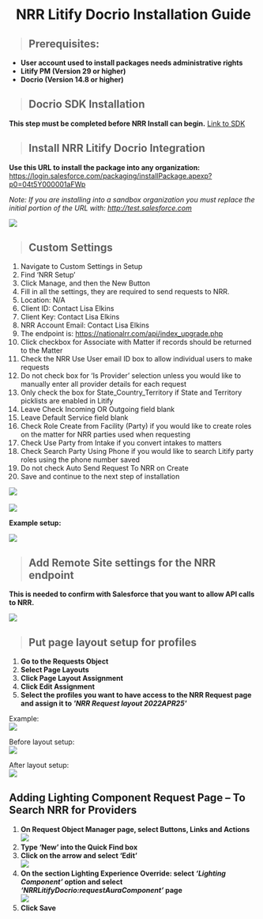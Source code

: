  <center><h1> NRR Litify Docrio Installation Guide </h1></center>

> <h2> Prerequisites: </h2>

- **User account used to install packages needs administrative rights**
- **Litify PM (Version 29 or higher)**
- **Docrio (Version 14.8 or higher)**

> <h2> Docrio SDK Installation  </h2>

**This step must be completed before NRR Install can begin.** <a href='http://localhost:56576/#/docrio_sdk'>Link to SDK</a>

> <h2> Install NRR Litify Docrio Integration </h2>

**Use this URL to install the package into any organization:** https://login.salesforce.com/packaging/installPackage.apexp?p0=04t5Y000001aFWp

_Note: If you are installing into a sandbox organization you must replace the initial portion of the URL with: http://test.salesforce.com_

  <img src='/images/NRR Docrio 1.jpg'>

> <h2> Custom Settings </h2>

1.  Navigate to Custom Settings in Setup
2.  Find ‘NRR Setup’
3.  Click Manage, and then the New Button
4.  Fill in all the settings, they are required to send requests to NRR.
5.  Location: N/A
6.  Client ID: Contact Lisa Elkins
7.  Client Key: Contact Lisa Elkins
8.  NRR Account Email: Contact Lisa Elkins
9.  The endpoint is: https://nationalrr.com/api/index_upgrade.php
10. Click checkbox for Associate with Matter if records should be returned to the Matter
11. Check the NRR Use User email ID box to allow individual users to make requests
12. Do not check box for ‘Is Provider’ selection unless you would like to manually enter all provider details for each request
13. Only check the box for State_Country_Territory if State and Territory picklists are enabled in Litify
14. Leave Check Incoming OR Outgoing field blank
15. Leave Default Service field blank
16. Check Role Create from Facility (Party) if you would like to create roles on the matter for NRR parties used when requesting
17. Check Use Party from Intake if you convert intakes to matters
18. Check Search Party Using Phone if you would like to search Litify party roles using the phone number saved
19. Do not check Auto Send Request To NRR on Create
20. Save and continue to the next step of installation

<img src='/images/Custom Settings 1.jpg'>
<br>
<br>
<img src='/images/Custom Settings 2.jpg'>

**Example setup:**

<img src='/images/Custom Settings 3.jpg'>

> <h2> Add Remote Site settings for the NRR endpoint </h2>

**This is needed to confirm with Salesforce that you want to allow API calls to NRR.**

<img src='/images/Remote Site Settings 1.jpg'>

> <h2> Put page layout setup for profiles </h2>

1. **Go to the Requests Object**
2. **Select Page Layouts**
3. **Click Page Layout Assignment**
4. **Click Edit Assignment**
5. **Select the profiles you want to have access to the NRR Request page and assign it to _'NRR Request layout 2022APR25'_**

Example:
<br>
<img src='/images/Page Layout 1.jpg'>

Before layout setup:
<br>
<img src='/images/Page Layout 2.jpg'>

After layout setup:
<br>
<img src='/images/Page Layout 3.jpg'>

<h2> Adding Lighting Component Request Page – To Search NRR for Providers </h2>

1. **On Request Object Manager page, select Buttons, Links and Actions**
   <br>
   <img src='/images/Lighting Component 1.jpg'>
2. **Type ‘New’ into the Quick Find box**
   <br>
3. **Click on the arrow and select ‘Edit’**
   <br>
   <img src='/images/Lighting Component 2.jpg'>
4. **On the section Lighting Experience Override: select _‘Lighting Component’_ option and select _‘NRRLitifyDocrio:requestAuraComponent’_ page**
   <br>
   <img src='/images/Lighting Component 3.jpg'>
5. **Click Save**
